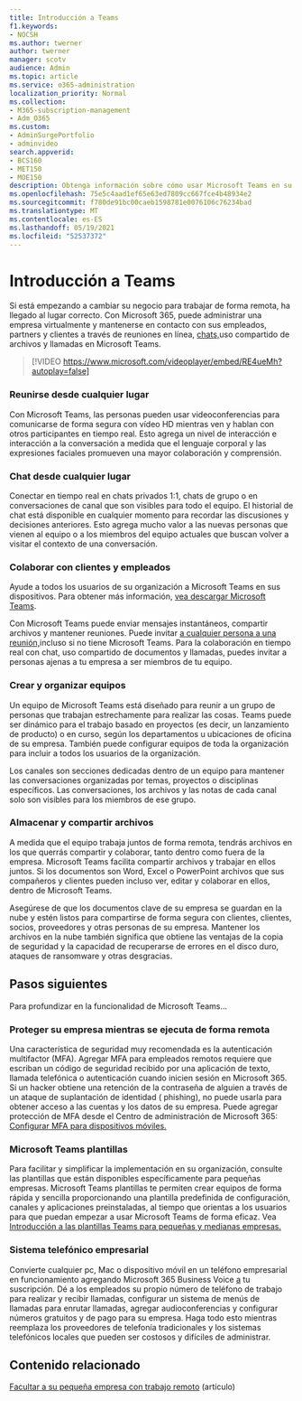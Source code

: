```yaml
---
title: Introducción a Teams
f1.keywords:
- NOCSH
ms.author: twerner
author: twerner
manager: scotv
audience: Admin
ms.topic: article
ms.service: o365-administration
localization_priority: Normal
ms.collection:
- M365-subscription-management
- Adm_O365
ms.custom:
- AdminSurgePortfolio
- adminvideo
search.appverid:
- BCS160
- MET150
- MOE150
description: Obtenga información sobre cómo usar Microsoft Teams en su pequeña empresa.
ms.openlocfilehash: 75e5c4aad1ef65e63ed7809cc667fce4b48934e2
ms.sourcegitcommit: f780de91bc00caeb1598781e0076106c76234bad
ms.translationtype: MT
ms.contentlocale: es-ES
ms.lasthandoff: 05/19/2021
ms.locfileid: "52537372"
---
```

# <a name="get-started-with-teams"></a>Introducción a Teams

Si está empezando a cambiar su negocio para trabajar de forma remota, ha llegado al lugar correcto. Con Microsoft 365, puede administrar una empresa virtualmente y mantenerse en contacto con sus empleados, partners y clientes a través de reuniones en línea, [chats,](https://www.microsoft.com/microsoft-teams/instant-messaging?ocid=oo_support_mix_marvel_ups_support_smcteamsmb_inline)uso compartido de archivos y llamadas en Microsoft Teams. 

> [!VIDEO https://www.microsoft.com/videoplayer/embed/RE4ueMh?autoplay=false]

### <a name="meet-from-anywhere"></a>Reunirse desde cualquier lugar

Con Microsoft Teams, las personas pueden usar videoconferencias para comunicarse de forma segura con vídeo HD mientras ven y hablan con otros participantes en tiempo real. Esto agrega un nivel de interacción e interacción a la conversación a medida que el lenguaje corporal y las expresiones faciales promueven una mayor colaboración y comprensión.

### <a name="chat-from-anywhere"></a>Chat desde cualquier lugar

Conectar en tiempo real en chats privados 1:1, chats de grupo o en conversaciones de canal que son visibles para todo el equipo. El historial de chat está disponible en cualquier momento para recordar las discusiones y decisiones anteriores. Esto agrega mucho valor a las nuevas personas que vienen al equipo o a los miembros del equipo actuales que buscan volver a visitar el contexto de una conversación.

### <a name="collaborate-with-customers-and-employees"></a>Colaborar con clientes y empleados

Ayude a todos los usuarios de su organización a Microsoft Teams en sus dispositivos. Para obtener más información, [vea descargar Microsoft Teams](https://aka.ms/downloadteams).

Con Microsoft Teams puede enviar mensajes instantáneos, compartir archivos y mantener reuniones. Puede invitar [a cualquier persona a una reunión,](schedule-guest-meeting.md)incluso si no tiene Microsoft Teams. Para la colaboración en tiempo real con chat, uso compartido de documentos y llamadas, puedes invitar a personas ajenas a tu empresa a ser miembros de tu equipo.

### <a name="create-and-organize-teams"></a>Crear y organizar equipos

Un equipo de Microsoft Teams está diseñado para reunir a un grupo de personas que trabajan estrechamente para realizar las cosas. Teams puede ser dinámico para el trabajo basado en proyectos (es decir, un lanzamiento de producto) o en curso, según los departamentos u ubicaciones de oficina de su empresa. También puede configurar equipos de toda la organización para incluir a todos los usuarios de la organización.

Los canales son secciones dedicadas dentro de un equipo para mantener las conversaciones organizadas por temas, proyectos o disciplinas específicos. Las conversaciones, los archivos y las notas de cada canal solo son visibles para los miembros de ese grupo.

### <a name="store-and-share-files"></a>Almacenar y compartir archivos

A medida que el equipo trabaja juntos de forma remota, tendrás archivos en los que querrás compartir y colaborar, tanto dentro como fuera de la empresa. Microsoft Teams facilita compartir archivos y trabajar en ellos juntos. Si los documentos son Word, Excel o PowerPoint archivos que sus compañeros y clientes pueden incluso ver, editar y colaborar en ellos, dentro de Microsoft Teams.

Asegúrese de que los documentos clave de su empresa se guardan en la nube y estén listos para compartirse de forma segura con clientes, clientes, socios, proveedores y otras personas de su empresa. Mantener los archivos en la nube también significa que obtiene las ventajas de la copia de seguridad y la capacidad de recuperarse de errores en el disco duro, ataques de ransomware y otras desgracias.

## <a name="next-steps"></a>Pasos siguientes

Para profundizar en la funcionalidad de Microsoft Teams...

### <a name="secure-your-business-as-it-runs-remotely"></a>Proteger su empresa mientras se ejecuta de forma remota

Una característica de seguridad muy recomendada es la autenticación multifactor (MFA). Agregar MFA para empleados remotos requiere que escriban un código de seguridad recibido por una aplicación de texto, llamada telefónica o autenticación cuando inicien sesión en Microsoft 365. Si un hacker obtiene una retención de la contraseña de alguien a través de un ataque de suplantación de identidad ( phishing), no puede usarla para obtener acceso a las cuentas y los datos de su empresa. Puede agregar protección de MFA desde el Centro de administración de Microsoft 365: [Configurar MFA para dispositivos móviles.](set-up-mfa.md)

### <a name="microsoft-teams-templates"></a>Microsoft Teams plantillas

Para facilitar y simplificar la implementación en su organización, consulte las plantillas que están disponibles específicamente para pequeñas empresas. Microsoft Teams plantillas te permiten crear equipos de forma rápida y sencilla proporcionando una plantilla predefinida de configuración, canales y aplicaciones preinstaladas, al tiempo que orientas a los usuarios para que puedan empezar a usar Microsoft Teams de forma eficaz. Vea [Introducción a las plantillas Teams para pequeñas y medianas empresas.](/microsoftteams/smb-templates)

### <a name="business-phone-system"></a>Sistema telefónico empresarial

Convierte cualquier pc, Mac o dispositivo móvil en un teléfono empresarial en funcionamiento agregando Microsoft 365 Business Voice [a](https://aka.ms/getbusinessvoice) tu suscripción. Dé a los empleados su propio número de teléfono de trabajo para realizar y recibir llamadas, configurar un sistema de menús de llamadas para enrutar llamadas, agregar audioconferencias y configurar números gratuitos y de pago para su empresa. Haga todo esto mientras reemplaza los proveedores de telefonía tradicionales y los sistemas telefónicos locales que pueden ser costosos y difíciles de administrar.

## <a name="related-content"></a>Contenido relacionado

[Facultar a su pequeña empresa con trabajo remoto](../admin/misc/empower-your-small-business-with-remote-work.md) (artículo)